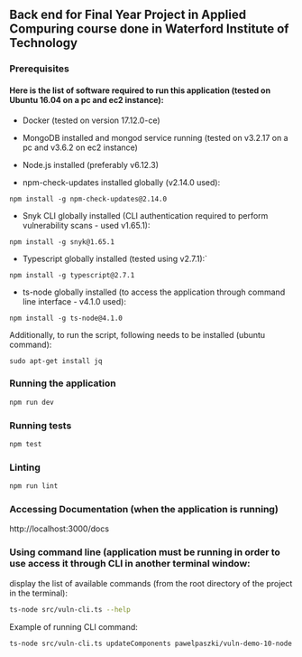 ## Back end for Final Year Project in Applied Compuring course done in Waterford Institute of Technology

### Prerequisites

#### Here is the list of software required to run this application (tested on Ubuntu 16.04 on a pc and ec2 instance):

* Docker (tested on version 17.12.0-ce)

* MongoDB installed and mongod service running (tested on v3.2.17 on a pc and v3.6.2 on ec2 instance)

* Node.js installed (preferably v6.12.3)

* npm-check-updates installed globally (v2.14.0 used):
```
npm install -g npm-check-updates@2.14.0
```
* Snyk CLI globally installed (CLI authentication required to perform vulnerability scans - used v1.65.1):
```
npm install -g snyk@1.65.1
```
* Typescript globally installed (tested using v2.7.1):`
```
npm install -g typescript@2.7.1
```

* ts-node globally installed (to access the application through command line interface - v4.1.0 used):
```
npm install -g ts-node@4.1.0
```

Additionally, to run the script, following needs to be installed (ubuntu command):
```
sudo apt-get install jq
```

### Running the application

```bash
npm run dev
```

### Running tests

```bash
npm test
```

### Linting

```bash
npm run lint
```

### Accessing Documentation (when the application is running)

http://localhost:3000/docs

### Using command line (application must be running in order to use access it through CLI in another terminal window:

display the list of available commands (from the root directory of the project in the terminal):
```bash
ts-node src/vuln-cli.ts --help
```

Example of running CLI command:
```bash
ts-node src/vuln-cli.ts updateComponents pawelpaszki/vuln-demo-10-node
```
